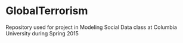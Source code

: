 # GlobalTerrorism
Repository used for project in Modeling Social Data class at Columbia University during Spring 2015
